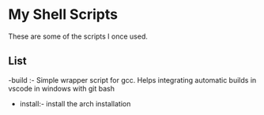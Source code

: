 # My Shell Scripts
These are some of the scripts I once used.

## List
-build :- Simple wrapper script for gcc. Helps integrating automatic builds in vscode in windows with git bash
- install:- install the arch installation
